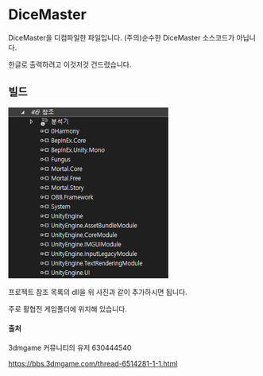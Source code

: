 # DiceMaster
DiceMaster을 디컴파일한 파일입니다.
(주의)순수한 DiceMaster 소스코드가 아닙니다. 

한글로 출력하려고 이것저것 건드렸습니다.


## 빌드
![참조](https://github.com/ini2321/DiceMaster/blob/master/Reference.png)

프로젝트 참조 목록의 dll을 위 사진과 같이 추가하시면 됩니다. 

주로 활협전 게임폴더에 위치해 있습니다.


#### 출처
3dmgame 커뮤니티의 유저 630444540

https://bbs.3dmgame.com/thread-6514281-1-1.html
